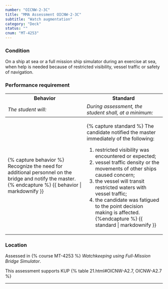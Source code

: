 ```yaml
---
number: "OICNW-2-3C"
title: "MMA Assessment OICNW-2-3C"
subtitle: "Watch augmentation"
category: "Deck"
status: ""
cnum: "MT-4253"
---
```

### Condition

On a ship at sea or a full mission ship simulator during an exercise at sea, when help is needed because of restricted visibility, vessel traffic or safety of navigation.

### Performance requirement 

<table width='100%' class='Guidelines'>
 <thead>
 <tr>
     <th class='thirty'>Behavior</th>
     <th class='seventy'>Standard</th>
 </tr>
 <tr>
     <td><em>The student will:</em></td>
     <td><em>During assessment, the student shall, at a minimum:</em></td>
 </tr>
 </thead>
 <tbody>
 

<tr><td>

{% capture behavior %}
Recognize the need for additional personnel on the bridge and notify the master.
{% endcapture %}
{{ behavior | markdownify }}

</td><td>

{% capture standard %}
The candidate notified the master immediately of the following:

1. restricted visibility was encountered or expected;
2. vessel traffic density or the movements of other ships caused concern;
3. the vessel will transit restricted waters with vessel traffic;
4. the candidate was fatigued to the point decision making is affected.
{%endcapture %}
{{ standard | markdownify }}

</td></tr>



 </tbody>
 </table>

### Location

Assessed in  {% course  MT-4253 %}  *Watchkeeping using Full-Mission Bridge Simulator*.

This assessment supports KUP {% table 21.html#OICNW-A2.7, OICNW-A2.7 %}

***

